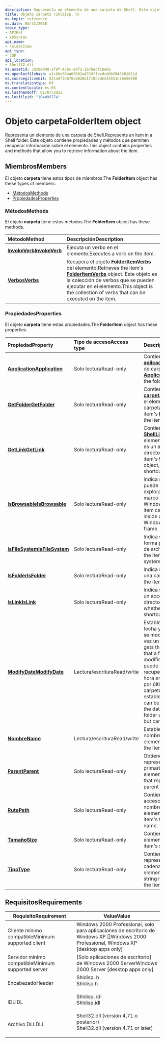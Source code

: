 ```yaml
---
description: Representa un elemento de una carpeta de Shell. Este objeto contiene propiedades y métodos que permiten recuperar información sobre el elemento.
title: Objeto carpeta (Shldisp. h)
ms.topic: reference
ms.date: 05/31/2018
topic_type:
- APIRef
- kbSyntax
api_name:
- FolderItem
api_type:
- COM
api_location:
- Shell32.dll
ms.assetid: 38c0e049-2f9f-43bc-8bf2-1b7becf16e66
ms.openlocfilehash: a1c66c594a60682ad359ffbcdcd0bf045601051d
ms.sourcegitcommit: 831e8f3db78ab820e1710cede244553c70e50500
ms.translationtype: MT
ms.contentlocale: es-ES
ms.lasthandoff: 01/07/2021
ms.locfileid: "104496774"
---
```

# <a name="folderitem-object"></a><span data-ttu-id="9f860-104">Objeto carpeta</span><span class="sxs-lookup"><span data-stu-id="9f860-104">FolderItem object</span></span>

<span data-ttu-id="9f860-105">Representa un elemento de una carpeta de Shell.</span><span class="sxs-lookup"><span data-stu-id="9f860-105">Represents an item in a Shell folder.</span></span> <span data-ttu-id="9f860-106">Este objeto contiene propiedades y métodos que permiten recuperar información sobre el elemento.</span><span class="sxs-lookup"><span data-stu-id="9f860-106">This object contains properties and methods that allow you to retrieve information about the item.</span></span>

## <a name="members"></a><span data-ttu-id="9f860-107">Miembros</span><span class="sxs-lookup"><span data-stu-id="9f860-107">Members</span></span>

<span data-ttu-id="9f860-108">El objeto **carpeta** tiene estos tipos de miembros:</span><span class="sxs-lookup"><span data-stu-id="9f860-108">The **FolderItem** object has these types of members:</span></span>

-   [<span data-ttu-id="9f860-109">Métodos</span><span class="sxs-lookup"><span data-stu-id="9f860-109">Methods</span></span>](#methods)
-   [<span data-ttu-id="9f860-110">Propiedades</span><span class="sxs-lookup"><span data-stu-id="9f860-110">Properties</span></span>](#properties)

### <a name="methods"></a><span data-ttu-id="9f860-111">Métodos</span><span class="sxs-lookup"><span data-stu-id="9f860-111">Methods</span></span>

<span data-ttu-id="9f860-112">El objeto **carpeta** tiene estos métodos.</span><span class="sxs-lookup"><span data-stu-id="9f860-112">The **FolderItem** object has these methods.</span></span>



| <span data-ttu-id="9f860-113">Método</span><span class="sxs-lookup"><span data-stu-id="9f860-113">Method</span></span>                                      | <span data-ttu-id="9f860-114">Descripción</span><span class="sxs-lookup"><span data-stu-id="9f860-114">Description</span></span>                                                                                                                                                 |
|:--------------------------------------------|:------------------------------------------------------------------------------------------------------------------------------------------------------------|
| [<span data-ttu-id="9f860-115">**InvokeVerb**</span><span class="sxs-lookup"><span data-stu-id="9f860-115">**InvokeVerb**</span></span>](folderitem-invokeverb.md) | <span data-ttu-id="9f860-116">Ejecuta un verbo en el elemento.</span><span class="sxs-lookup"><span data-stu-id="9f860-116">Executes a verb on the item.</span></span><br/>                                                                                                                     |
| [<span data-ttu-id="9f860-117">**Verbos**</span><span class="sxs-lookup"><span data-stu-id="9f860-117">**Verbs**</span></span>](folderitem-verbs.md)           | <span data-ttu-id="9f860-118">Recupera el objeto [**FolderItemVerbs**](folderitemverbs.md) del elemento.</span><span class="sxs-lookup"><span data-stu-id="9f860-118">Retrieves the item's [**FolderItemVerbs**](folderitemverbs.md) object.</span></span> <span data-ttu-id="9f860-119">Este objeto es la colección de verbos que se pueden ejecutar en el elemento.</span><span class="sxs-lookup"><span data-stu-id="9f860-119">This object is the collection of verbs that can be executed on the item.</span></span><br/> |



 

### <a name="properties"></a><span data-ttu-id="9f860-120">Propiedades</span><span class="sxs-lookup"><span data-stu-id="9f860-120">Properties</span></span>

<span data-ttu-id="9f860-121">El objeto **carpeta** tiene estas propiedades.</span><span class="sxs-lookup"><span data-stu-id="9f860-121">The **FolderItem** object has these properties.</span></span>



| <span data-ttu-id="9f860-122">Propiedad</span><span class="sxs-lookup"><span data-stu-id="9f860-122">Property</span></span>                                                   | <span data-ttu-id="9f860-123">Tipo de acceso</span><span class="sxs-lookup"><span data-stu-id="9f860-123">Access type</span></span>           | <span data-ttu-id="9f860-124">Descripción</span><span class="sxs-lookup"><span data-stu-id="9f860-124">Description</span></span>                                                                                                                                                                                                        |
|:-----------------------------------------------------------|:----------------------|:-------------------------------------------------------------------------------------------------------------------------------------------------------------------------------------------------------------------|
| [<span data-ttu-id="9f860-125">**Application**</span><span class="sxs-lookup"><span data-stu-id="9f860-125">**Application**</span></span>](folderitem-application.md)<br/>   | <span data-ttu-id="9f860-126">Solo lectura</span><span class="sxs-lookup"><span data-stu-id="9f860-126">Read-only</span></span><br/>  | <span data-ttu-id="9f860-127">Contiene el objeto de [**aplicación**](folderitem-application.md) del elemento de carpeta.</span><span class="sxs-lookup"><span data-stu-id="9f860-127">Contains the [**Application**](folderitem-application.md) object of the folder item.</span></span><br/>                                                                                                                   |
| [<span data-ttu-id="9f860-128">**GetFolder**</span><span class="sxs-lookup"><span data-stu-id="9f860-128">**GetFolder**</span></span>](folderitem-getfolder.md)<br/>       | <span data-ttu-id="9f860-129">Solo lectura</span><span class="sxs-lookup"><span data-stu-id="9f860-129">Read-only</span></span><br/>  | <span data-ttu-id="9f860-130">Contiene el objeto de la [**carpeta**](folder.md) del elemento, si el elemento es una carpeta.</span><span class="sxs-lookup"><span data-stu-id="9f860-130">Contains the item's [**Folder**](folder.md) object, if the item is a folder.</span></span><br/>                                                                                                                           |
| [<span data-ttu-id="9f860-131">**GetLink**</span><span class="sxs-lookup"><span data-stu-id="9f860-131">**GetLink**</span></span>](folderitem-getlink.md)<br/>           | <span data-ttu-id="9f860-132">Solo lectura</span><span class="sxs-lookup"><span data-stu-id="9f860-132">Read-only</span></span><br/>  | <span data-ttu-id="9f860-133">Contiene el objeto [**ShellLinkObject**](shelllinkobject-object.md) del elemento, si el elemento es un acceso directo.</span><span class="sxs-lookup"><span data-stu-id="9f860-133">Contains the item's [**ShellLinkObject**](shelllinkobject-object.md) object, if the item is a shortcut.</span></span><br/>                                                                                                |
| [<span data-ttu-id="9f860-134">**IsBrowsable**</span><span class="sxs-lookup"><span data-stu-id="9f860-134">**IsBrowsable**</span></span>](folderitem-isbrowsable.md)<br/>   | <span data-ttu-id="9f860-135">Solo lectura</span><span class="sxs-lookup"><span data-stu-id="9f860-135">Read-only</span></span><br/>  | <span data-ttu-id="9f860-136">Indica si el elemento se puede hospedar en un explorador o en un marco del explorador de Windows.</span><span class="sxs-lookup"><span data-stu-id="9f860-136">Indicates if the item can be hosted inside a browser or Windows Explorer frame.</span></span><br/>                                                                                                                         |
| [<span data-ttu-id="9f860-137">**IsFileSystem**</span><span class="sxs-lookup"><span data-stu-id="9f860-137">**IsFileSystem**</span></span>](folderitem-isfilesystem.md)<br/> | <span data-ttu-id="9f860-138">Solo lectura</span><span class="sxs-lookup"><span data-stu-id="9f860-138">Read-only</span></span><br/>  | <span data-ttu-id="9f860-139">Indica si el elemento forma parte del sistema de archivos.</span><span class="sxs-lookup"><span data-stu-id="9f860-139">Indicates if the item is part of the file system.</span></span><br/>                                                                                                                                                       |
| [<span data-ttu-id="9f860-140">**IsFolder**</span><span class="sxs-lookup"><span data-stu-id="9f860-140">**IsFolder**</span></span>](folderitem-isfolder.md)<br/>         | <span data-ttu-id="9f860-141">Solo lectura</span><span class="sxs-lookup"><span data-stu-id="9f860-141">Read-only</span></span><br/>  | <span data-ttu-id="9f860-142">Indica si el elemento es una carpeta.</span><span class="sxs-lookup"><span data-stu-id="9f860-142">Indicates if the item is a folder.</span></span><br/>                                                                                                                                                                      |
| [<span data-ttu-id="9f860-143">**IsLink**</span><span class="sxs-lookup"><span data-stu-id="9f860-143">**IsLink**</span></span>](folderitem-islink.md)<br/>             | <span data-ttu-id="9f860-144">Solo lectura</span><span class="sxs-lookup"><span data-stu-id="9f860-144">Read-only</span></span><br/>  | <span data-ttu-id="9f860-145">Indica si el elemento es un acceso directo.</span><span class="sxs-lookup"><span data-stu-id="9f860-145">Indicates whether the item is a shortcut.</span></span><br/>                                                                                                                                                               |
| [<span data-ttu-id="9f860-146">**ModifyDate**</span><span class="sxs-lookup"><span data-stu-id="9f860-146">**ModifyDate**</span></span>](folderitem-modifydate.md)<br/>     | <span data-ttu-id="9f860-147">Lectura/escritura</span><span class="sxs-lookup"><span data-stu-id="9f860-147">Read/write</span></span><br/> | <span data-ttu-id="9f860-148">Establece u obtiene la fecha y la hora en que se modificó por última vez un archivo.</span><span class="sxs-lookup"><span data-stu-id="9f860-148">Sets or gets the date and time that a file was last modified.</span></span> <span data-ttu-id="9f860-149">[**ModifyDate**](folderitem-modifydate.md) se puede usar para recuperar la fecha y la hora en que se modificó por última vez una carpeta, pero no puede establecerla.</span><span class="sxs-lookup"><span data-stu-id="9f860-149">[**ModifyDate**](folderitem-modifydate.md) can be used to retrieve the date and time that a folder was last modified, but cannot set it.</span></span><br/> |
| [<span data-ttu-id="9f860-150">**Nombre**</span><span class="sxs-lookup"><span data-stu-id="9f860-150">**Name**</span></span>](folderitem-name.md)<br/>                 | <span data-ttu-id="9f860-151">Lectura/escritura</span><span class="sxs-lookup"><span data-stu-id="9f860-151">Read/write</span></span><br/> | <span data-ttu-id="9f860-152">Establece u obtiene el nombre del elemento.</span><span class="sxs-lookup"><span data-stu-id="9f860-152">Sets or gets the item's name.</span></span><br/>                                                                                                                                                                           |
| [<span data-ttu-id="9f860-153">**Parent**</span><span class="sxs-lookup"><span data-stu-id="9f860-153">**Parent**</span></span>](folderitem-parent.md)<br/>             | <span data-ttu-id="9f860-154">Solo lectura</span><span class="sxs-lookup"><span data-stu-id="9f860-154">Read-only</span></span><br/>  | <span data-ttu-id="9f860-155">Obtiene un objeto que representa el elemento primario del elemento.</span><span class="sxs-lookup"><span data-stu-id="9f860-155">Gets an object that represents the parent of the item.</span></span><br/>                                                                                                                                                  |
| [<span data-ttu-id="9f860-156">**Ruta**</span><span class="sxs-lookup"><span data-stu-id="9f860-156">**Path**</span></span>](folderitem-path.md)<br/>                 | <span data-ttu-id="9f860-157">Solo lectura</span><span class="sxs-lookup"><span data-stu-id="9f860-157">Read-only</span></span><br/>  | <span data-ttu-id="9f860-158">Contiene la ruta de acceso completa y el nombre del elemento.</span><span class="sxs-lookup"><span data-stu-id="9f860-158">Contains the item's full path and name.</span></span><br/>                                                                                                                                                                 |
| [<span data-ttu-id="9f860-159">**Tamaño**</span><span class="sxs-lookup"><span data-stu-id="9f860-159">**Size**</span></span>](folderitem-size.md)<br/>                 | <span data-ttu-id="9f860-160">Solo lectura</span><span class="sxs-lookup"><span data-stu-id="9f860-160">Read-only</span></span><br/>  | <span data-ttu-id="9f860-161">Contiene el tamaño del elemento.</span><span class="sxs-lookup"><span data-stu-id="9f860-161">Contains the item's size.</span></span><br/>                                                                                                                                                                               |
| [<span data-ttu-id="9f860-162">**Tipo**</span><span class="sxs-lookup"><span data-stu-id="9f860-162">**Type**</span></span>](folderitem-type.md)<br/>                 | <span data-ttu-id="9f860-163">Solo lectura</span><span class="sxs-lookup"><span data-stu-id="9f860-163">Read-only</span></span><br/>  | <span data-ttu-id="9f860-164">Contiene una representación de cadena del tipo del elemento.</span><span class="sxs-lookup"><span data-stu-id="9f860-164">Contains a string representation of the item's type.</span></span><br/>                                                                                                                                                    |



 

## <a name="requirements"></a><span data-ttu-id="9f860-165">Requisitos</span><span class="sxs-lookup"><span data-stu-id="9f860-165">Requirements</span></span>



| <span data-ttu-id="9f860-166">Requisito</span><span class="sxs-lookup"><span data-stu-id="9f860-166">Requirement</span></span> | <span data-ttu-id="9f860-167">Value</span><span class="sxs-lookup"><span data-stu-id="9f860-167">Value</span></span> |
|-------------------------------------|----------------------------------------------------------------------------------------------------------------|
| <span data-ttu-id="9f860-168">Cliente mínimo compatible</span><span class="sxs-lookup"><span data-stu-id="9f860-168">Minimum supported client</span></span><br/> | <span data-ttu-id="9f860-169">Windows 2000 Professional, solo para aplicaciones de escritorio de Windows XP \[\]</span><span class="sxs-lookup"><span data-stu-id="9f860-169">Windows 2000 Professional, Windows XP \[desktop apps only\]</span></span><br/>                                         |
| <span data-ttu-id="9f860-170">Servidor mínimo compatible</span><span class="sxs-lookup"><span data-stu-id="9f860-170">Minimum supported server</span></span><br/> | <span data-ttu-id="9f860-171">\[Solo aplicaciones de escritorio\] de Windows 2000 Server</span><span class="sxs-lookup"><span data-stu-id="9f860-171">Windows 2000 Server \[desktop apps only\]</span></span><br/>                                                           |
| <span data-ttu-id="9f860-172">Encabezado</span><span class="sxs-lookup"><span data-stu-id="9f860-172">Header</span></span><br/>                   | <dl> <span data-ttu-id="9f860-173"><dt>Shldisp. h</dt></span><span class="sxs-lookup"><span data-stu-id="9f860-173"><dt>Shldisp.h</dt></span></span> </dl>                           |
| <span data-ttu-id="9f860-174">IDL</span><span class="sxs-lookup"><span data-stu-id="9f860-174">IDL</span></span><br/>                      | <dl> <span data-ttu-id="9f860-175"><dt>Shldisp. idl</dt></span><span class="sxs-lookup"><span data-stu-id="9f860-175"><dt>Shldisp.idl</dt></span></span> </dl>                         |
| <span data-ttu-id="9f860-176">Archivo DLL</span><span class="sxs-lookup"><span data-stu-id="9f860-176">DLL</span></span><br/>                      | <dl> <span data-ttu-id="9f860-177"><dt>Shell32.dll (versión 4,71 o posterior)</dt></span><span class="sxs-lookup"><span data-stu-id="9f860-177"><dt>Shell32.dll (version 4.71 or later)</dt></span></span> </dl> |



 

 




